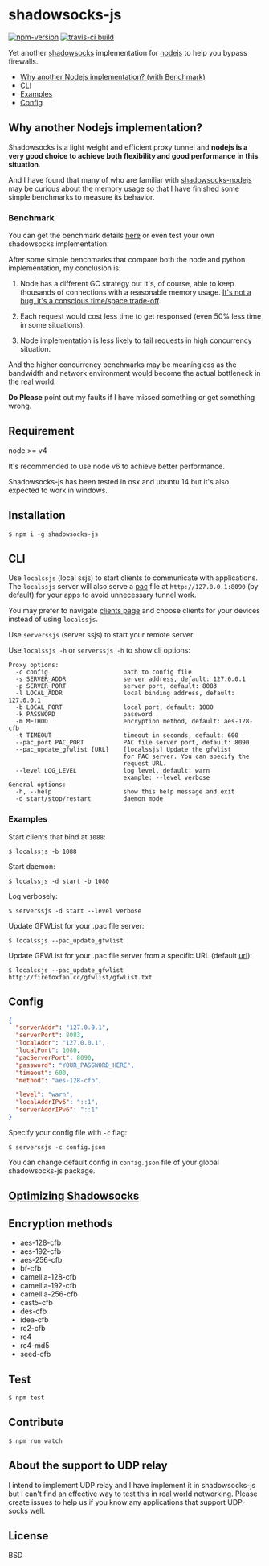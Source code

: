 # shadowsocks-js

[![npm-version](https://img.shields.io/npm/v/shadowsocks-js.svg?style=flat-square)](https://www.npmjs.com/package/shadowsocks-js)
[![travis-ci build](https://travis-ci.org/oyyd/shadowsocks-js.svg)](https://travis-ci.org/oyyd/shadowsocks-js)

Yet another [shadowsocks](https://shadowsocks.org/) implementation for [nodejs](https://github.com/shadowsocks/shadowsocks-nodejs) to help you bypass firewalls.

* [Why another Nodejs implementation? (with Benchmark)](https://github.com/oyyd/shadowsocks-js#why-another-nodejs-implementation)
* [CLI](https://github.com/oyyd/shadowsocks-js#cli)
* [Examples](https://github.com/oyyd/shadowsocks-js#examples)
* [Config](https://github.com/oyyd/shadowsocks-js#config)

## Why another Nodejs implementation?

Shadowsocks is a light weight and efficient proxy tunnel and __nodejs is a very good choice to achieve both flexibility and good performance in this situation__.

And I have found that many of who are familiar with [shadowsocks-nodejs](https://github.com/shadowsocks/shadowsocks-nodejs) may be curious about the memory usage so that I have finished some simple benchmarks to measure its behavior.

### Benchmark

You can get the benchmark details [here](benchmark/README.md) or even test your own shadowsocks implementation.

After some simple benchmarks that compare both the node and python implementation, my conclusion is:

1. Node has a different GC strategy but it's, of course, able to keep thousands of connections with a reasonable memory usage. [It's not a bug, it's a conscious time/space trade-off](https://github.com/nodejs/node-v0.x-archive/issues/4525).

2. Each request would cost less time to get responsed (even 50% less time in some situations).

3. Node implementation is less likely to fail requests in high concurrency situation.

And the higher concurrency benchmarks may be meaningless as the bandwidth and network environment would become the actual bottleneck in the real world.

**Do Please** point out my faults if I have missed something or get something wrong.

## Requirement

node >= v4

It's recommended to use node v6 to achieve better performance.

Shadowsocks-js has been tested in osx and ubuntu 14 but it's also expected to work in
windows.

## Installation

```
$ npm i -g shadowsocks-js
```

## CLI

Use `localssjs` (local ssjs) to start clients to communicate with applications. The `localssjs` server will also serve a [pac](https://en.wikipedia.org/wiki/PAC) file at `http://127.0.0.1:8090` (by default) for your apps to avoid unnecessary tunnel work.

You may prefer to navigate [clients page](https://shadowsocks.org/en/download/clients.html) and choose clients for your devices instead of using `localssjs`.

Use `serverssjs` (server ssjs) to start your remote server.

Use `localssjs -h` or `serverssjs -h` to show cli options:

```
Proxy options:
  -c config                     path to config file
  -s SERVER_ADDR                server address, default: 127.0.0.1
  -p SERVER_PORT                server port, default: 8083
  -l LOCAL_ADDR                 local binding address, default: 127.0.0.1
  -b LOCAL_PORT                 local port, default: 1080
  -k PASSWORD                   password
  -m METHOD                     encryption method, default: aes-128-cfb
  -t TIMEOUT                    timeout in seconds, default: 600
  --pac_port PAC_PORT           PAC file server port, default: 8090
  --pac_update_gfwlist [URL]    [localssjs] Update the gfwlist
                                for PAC server. You can specify the
                                request URL.
  --level LOG_LEVEL             log level, default: warn
                                example: --level verbose
General options:
  -h, --help                    show this help message and exit
  -d start/stop/restart         daemon mode
```

### Examples

Start clients that bind at `1088`:

```
$ localssjs -b 1088
```

Start daemon:

```
$ localssjs -d start -b 1080
```

Log verbosely:

```
$ serverssjs -d start --level verbose
```

Update GFWList for your .pac file server:

```
$ localssjs --pac_update_gfwlist
```

Update GFWList for your .pac file server from a specific URL (default [url](https://raw.githubusercontent.com/gfwlist/gfwlist/master/gfwlist.txt)):

```
$ localssjs --pac_update_gfwlist http://firefoxfan.cc/gfwlist/gfwlist.txt
```

## Config

```json
{
  "serverAddr": "127.0.0.1",
  "serverPort": 8083,
  "localAddr": "127.0.0.1",
  "localPort": 1080,
  "pacServerPort": 8090,
  "password": "YOUR_PASSWORD_HERE",
  "timeout": 600,
  "method": "aes-128-cfb",

  "level": "warn",
  "localAddrIPv6": "::1",
  "serverAddrIPv6": "::1"
}
```

Specify your config file with `-c` flag:

```
$ serverssjs -c config.json
```

You can change default config in `config.json` file of your global shadowsocks-js
package.

## [Optimizing Shadowsocks](https://github.com/Long-live-shadowsocks/shadowsocks/wiki/Optimizing-Shadowsocks)

## Encryption methods

* aes-128-cfb
* aes-192-cfb
* aes-256-cfb
* bf-cfb
* camellia-128-cfb
* camellia-192-cfb
* camellia-256-cfb
* cast5-cfb
* des-cfb
* idea-cfb
* rc2-cfb
* rc4
* rc4-md5
* seed-cfb

## Test

```
$ npm test
```

## Contribute

```
$ npm run watch
```

## About the support to UDP relay

I intend to implement UDP relay and I have implement it in shadowsocks-js
but I can't find an effective way to test this in real world networking.
Please create issues to help us if you know any applications that support
UDP-socks well.

## License

BSD
